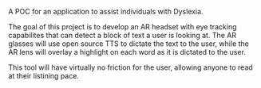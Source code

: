 A POC for an application to assist individuals with Dyslexia.

The goal of this project is to develop an AR headset with eye tracking capabilites that can detect a block of text a user is looking at. 
The AR glasses will use open source TTS to dictate the text to the user, while the AR lens will overlay a highlight on each word as it is dictated to the user.

This tool will have virtually no friction for the user, allowing anyone to read at their listining pace. 
